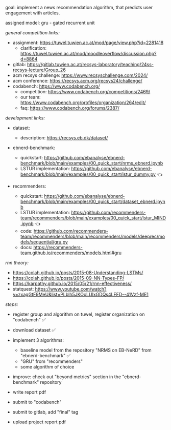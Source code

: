 goal: implement a news recommendation algorithm, that predicts user engagement with articles.

assigned model: gru - gated recurrent unit

_general competition links:_

-   assignment: https://tuwel.tuwien.ac.at/mod/page/view.php?id=2281418
    -   clarification: https://tuwel.tuwien.ac.at/mod/moodleoverflow/discussion.php?d=8864
-   gitlab: https://gitlab.tuwien.ac.at/recsys-laboratory/teaching/24ss-recsys-lecture/Group_26
-   acm recsys challenge: https://www.recsyschallenge.com/2024/
-   acm conference: https://recsys.acm.org/recsys24/challenge/
-   codabench: https://www.codabench.org/
    -   competition: https://www.codabench.org/competitions/2469/
    -   our team: https://www.codabench.org/profiles/organization/264/edit/
    -   faq: https://www.codabench.org/forums/2387/

_development links:_

-   dataset:

    -   description: https://recsys.eb.dk/dataset/

-   ebnerd-benchmark:

    -   quickstart: https://github.com/ebanalyse/ebnerd-benchmark/blob/main/examples/00_quick_start/nrms_ebnerd.ipynb
    -   LSTUR implementation: https://github.com/ebanalyse/ebnerd-benchmark/blob/main/examples/00_quick_start/lstur_dummy.py 👈

-   recommenders:
    -   quickstart: https://github.com/ebanalyse/ebnerd-benchmark/blob/main/examples/00_quick_start/dataset_ebnerd.ipynb
    -   LSTUR implementation: https://github.com/recommenders-team/recommenders/blob/main/examples/00_quick_start/lstur_MIND.ipynb 👈
    -   code: https://github.com/recommenders-team/recommenders/blob/main/recommenders/models/deeprec/models/sequential/gru.py
    -   docs: https://recommenders-team.github.io/recommenders/models.html#gru

_rnn theory:_

-   https://colah.github.io/posts/2015-08-Understanding-LSTMs/
-   https://colah.github.io/posts/2015-09-NN-Types-FP/
-   https://karpathy.github.io/2015/05/21/rnn-effectiveness/
-   statquest: https://www.youtube.com/watch?v=zxagGtF9MeU&list=PLblh5JKOoLUIxGDQs4LFFD--41Vzf-ME1

_steps:_

-   register group and algorithm on tuwel, register organization on "codabench" ✅
-   download dataset ✅

-   implement 3 algorithms:

    -   baseline model from the repository "NRMS on EB-NeRD" from "ebnerd-benchmark" ✅
    -   "GRU" from "recommenders"
    -   some algorithm of choice

-   improve: check out "beyond metrics" section in the "ebnerd-benchmark" repository
-   write report pdf
-   submit to "codabench"
-   submit to gitlab, add "final" tag
-   upload project report pdf

